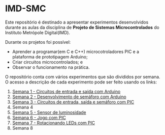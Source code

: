 # IMD-SMC

Este repositório é destinado a apresentar experimentos desenvolvidos durante as aulas da disciplina de **Projeto de Sistemas Microcontrolados** do Instituto Metrópole Digital(IMD).

Durante os projetos foi possível:
- Aprender a programar(em C e C++) microcotroladores PIC e a plataforma de prototipagem Arduino;
- Criar circuitos microcontrolados; e
- Observar o funcionamento na prática.

O repositório conta com vários experimentos que são divididos por semana. O acesso a descrição de cada experimento pode ser feito usando os links:

1. [Semana 1 - Circuitos de entrada e saída com Arduino](./src/Semana1/semana1.md)
2. [Semana 2 - Desenvolvimento de semáforo com Arduino](./src/Semana2/semana2.md)
3. [Semana 3 - Circuitos de entrada, saída e semáforo com PIC](./src/Semana3/semana3.md)
4. Semana 4
5. [Semana 5 - Sensor de luminosidade](./src/Semana5/semana5.md)
6. [Semana 6 - Jogo com PIC](./src/Semana6/semana6.md)
7. [Semana 7 - Rotacionando LEDs com PIC](./src/Semana7/semana7.md)
8. Semana 8